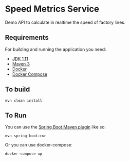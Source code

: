 # Speed Metrics Service

Demo API to calculate in realtime the speed of factory lines.

## Requirements

For building and running the application you need:

- [JDK 1.11](https://www.oracle.com/pt/java/technologies/javase-jdk11-downloads.html)
- [Maven 3](https://maven.apache.org)
- [Docker](https://www.docker.com/)
- [Docker Compose](https://docs.docker.com/compose/)


## To build

```shell
mvn clean install
```

## To Run

You can use the [Spring Boot Maven plugin](https://docs.spring.io/spring-boot/docs/current/reference/html/build-tool-plugins-maven-plugin.html) like so:

```shell
mvn spring-boot:run
```

Or you can use docker-compose:

```shell
docker-compose up
```